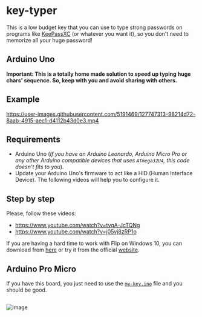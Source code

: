 # key-typer
This is a low budget key that you can use to type strong passwords on programs like [KeePassXC](https://keepassxc.org/) (or whatever you want it), so you don't need to memorize all your huge password! 

## Arduino Uno
**Important: This is a totally home made solution to speed up typing huge chars' sequence. So, keep with you and avoid sharing with others.**

## Example
https://user-images.githubusercontent.com/5191469/127747313-98214d72-8aab-4915-aec1-d4112b43d0e3.mp4

## Requirements
- Arduino Uno (*If you have an Arduino Leonardo, Arduino Micro Pro or any other Arduino compatible devices that uses `ATmega32U4`, this code doesn't fits to you*).
- Update your Arduino Uno's firmware to act like a HID (Human Interface Device). The following videos will help you to configure it.

## Step by step
Please, follow these videos:

- https://www.youtube.com/watch?v=tvqA-JcTQNg
- https://www.youtube.com/watch?v=j05vj8zRP1o

If you are having a hard time to work with Flip on Windows 10, you can download from [here](http://77.161.176.191/domoticx/software/atmel_flip/JRE%20-%20Flip%20Installer%20-%203.4.7.112.exe.7z) or try it from the official [website](https://www.microchip.com/developmenttools/ProductDetails/flip).

## Arduino Pro Micro
If you have this board, you just need to use the [`my-key.ino`](my-key.ino) file and you should be good.


## 
![image](https://user-images.githubusercontent.com/5191469/129447372-876affb3-a84d-4f7e-87dc-ece1b1d8ab26.png)
